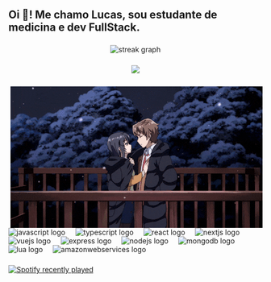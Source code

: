 <h2 align="left">Oi 👋! Me chamo Lucas, sou estudante de medicina e dev FullStack.</h2>

###

<div align="center">
  <img src="https://streak-stats.demolab.com?user=Lucas-Machado15&locale=pt-br&mode=daily&theme=tokyonight&hide_border=true&border_radius=5" height="150" alt="streak graph"  />
</div>

###

<div align="center">
  <img src="https://visitor-badge.laobi.icu/badge?page_id=Lucas-Machado15.Lucas-Machado15&"  />
</div>

###

<img align="right" height="" src="https://raw.githubusercontent.com/Lucas-Machado15/Lucas-Machado15/main/gif.gif"  />

###

<div align="left">
  <img src="https://skillicons.dev/icons?i=js" height="30" alt="javascript logo"  />
  <img width="12" />
  <img src="https://skillicons.dev/icons?i=ts" height="30" alt="typescript logo"  />
  <img width="12" />
  <img src="https://skillicons.dev/icons?i=react" height="30" alt="react logo"  />
  <img width="12" />
  <img src="https://skillicons.dev/icons?i=nextjs" height="30" alt="nextjs logo"  />
  <img width="12" />
  <img src="https://skillicons.dev/icons?i=vue" height="30" alt="vuejs logo"  />
  <img width="12" />
  <img src="https://skillicons.dev/icons?i=express" height="30" alt="express logo"  />
  <img width="12" />
  <img src="https://skillicons.dev/icons?i=nodejs" height="30" alt="nodejs logo"  />
  <img width="12" />
  <img src="https://skillicons.dev/icons?i=mongodb" height="30" alt="mongodb logo"  />
  <img width="12" />
  <img src="https://skillicons.dev/icons?i=lua" height="30" alt="lua logo"  />
  <img width="12" />
  <img src="https://skillicons.dev/icons?i=aws" height="30" alt="amazonwebservices logo"  />
</div>

###

<div align="left">
  <a href="https://open.spotify.com/user/22pysqycsx3rvnoyygwsle5lq">
    <img src="https://spotify-recently-played-readme.vercel.app/api?user=22pysqycsx3rvnoyygwsle5lq&count=5" alt="Spotify recently played"  />
  </a>
</div>

###

